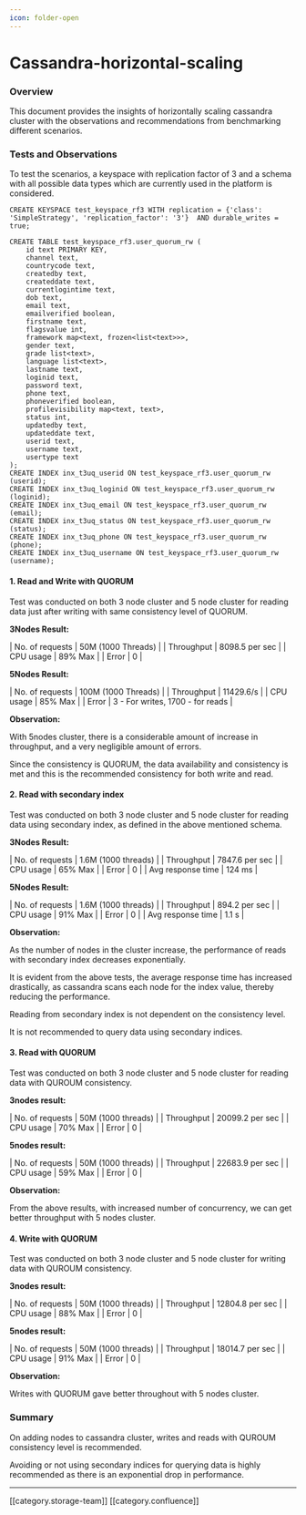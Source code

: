 ```yaml
---
icon: folder-open
---
```


# Cassandra-horizontal-scaling

### Overview

This document provides the insights of horizontally scaling cassandra cluster with the observations and recommendations from benchmarking different scenarios.

### Tests and Observations

To test the scenarios, a keyspace with replication factor of 3 and a schema with all possible data types which are currently used in the platform is considered.

```
CREATE KEYSPACE test_keyspace_rf3 WITH replication = {'class': 'SimpleStrategy', 'replication_factor': '3'}  AND durable_writes = true;

CREATE TABLE test_keyspace_rf3.user_quorum_rw (
    id text PRIMARY KEY,
    channel text,
    countrycode text,
    createdby text,
    createddate text,
    currentlogintime text,
    dob text,
    email text,
    emailverified boolean,
    firstname text,
    flagsvalue int,
    framework map<text, frozen<list<text>>>,
    gender text,
    grade list<text>,
    language list<text>,
    lastname text,
    loginid text,
    password text,
    phone text,
    phoneverified boolean,
    profilevisibility map<text, text>,
    status int,
    updatedby text,
    updateddate text,
    userid text,
    username text,
    usertype text
);
CREATE INDEX inx_t3uq_userid ON test_keyspace_rf3.user_quorum_rw (userid);
CREATE INDEX inx_t3uq_loginid ON test_keyspace_rf3.user_quorum_rw (loginid);
CREATE INDEX inx_t3uq_email ON test_keyspace_rf3.user_quorum_rw (email);
CREATE INDEX inx_t3uq_status ON test_keyspace_rf3.user_quorum_rw (status);
CREATE INDEX inx_t3uq_phone ON test_keyspace_rf3.user_quorum_rw (phone);
CREATE INDEX inx_t3uq_username ON test_keyspace_rf3.user_quorum_rw (username);
```

#### 1. Read and Write with QUORUM

Test was conducted on both 3 node cluster and 5 node cluster for reading data just after writing with same consistency level of QUORUM.

**3Nodes Result:**

\| No. of requests | 50M (1000 Threads) | | Throughput | 8098.5 per sec | | CPU usage | 89% Max | | Error | 0 |

**5Nodes Result:**

\| No. of requests | 100M (1000 Threads) | | Throughput | 11429.6/s | | CPU usage | 85% Max | | Error | 3 - For writes, 1700 - for reads |

**Observation:**

With 5nodes cluster, there is a considerable amount of increase in throughput, and a very negligible amount of errors.

Since the consistency is QUORUM, the data availability and consistency is met and this is the recommended consistency for both write and read.

#### 2. Read with secondary index

Test was conducted on both 3 node cluster and 5 node cluster for reading data using secondary index, as defined in the above mentioned schema.

**3Nodes Result:**

\| No. of requests | 1.6M (1000 threads) | | Throughput | 7847.6 per sec | | CPU usage | 65% Max | | Error | 0 | | Avg response time | 124 ms |

**5Nodes Result:**

\| No. of requests | 1.6M (1000 threads) | | Throughput | 894.2 per sec | | CPU usage | 91% Max | | Error | 0 | | Avg response time | 1.1 s |

**Observation:**

As the number of nodes in the cluster increase, the performance of reads with secondary index decreases exponentially.

It is evident from the above tests, the average response time has increased drastically, as cassandra scans each node for the index value, thereby reducing the performance.

Reading from secondary index is not dependent on the consistency level.

It is not recommended to query data using secondary indices.

#### 3. Read with QUORUM

Test was conducted on both 3 node cluster and 5 node cluster for reading data with QUROUM consistency.

**3nodes result:**

\| No. of requests | 50M (1000 threads) | | Throughput | 20099.2 per sec | | CPU usage | 70% Max | | Error | 0 |

**5nodes result:**

\| No. of requests | 50M (1000 threads) | | Throughput | 22683.9 per sec | | CPU usage | 59% Max | | Error | 0 |

**Observation:**

From the above results, with increased number of concurrency, we can get better throughput with 5 nodes cluster.

#### 4. Write with QUORUM

Test was conducted on both 3 node cluster and 5 node cluster for writing data with QUROUM consistency.

**3nodes result:**

\| No. of requests | 50M (1000 threads) | | Throughput | 12804.8 per sec | | CPU usage | 88% Max | | Error | 0 |

**5nodes result:**

\| No. of requests | 50M (1000 threads) | | Throughput | 18014.7 per sec | | CPU usage | 91% Max | | Error | 0 |

**Observation:**

Writes with QUORUM gave better throughout with 5 nodes cluster.

### Summary

On adding nodes to cassandra cluster, writes and reads with QUROUM consistency level is recommended.

Avoiding or not using secondary indices for querying data is highly recommended as there is an exponential drop in performance.

***

\[\[category.storage-team]] \[\[category.confluence]]
